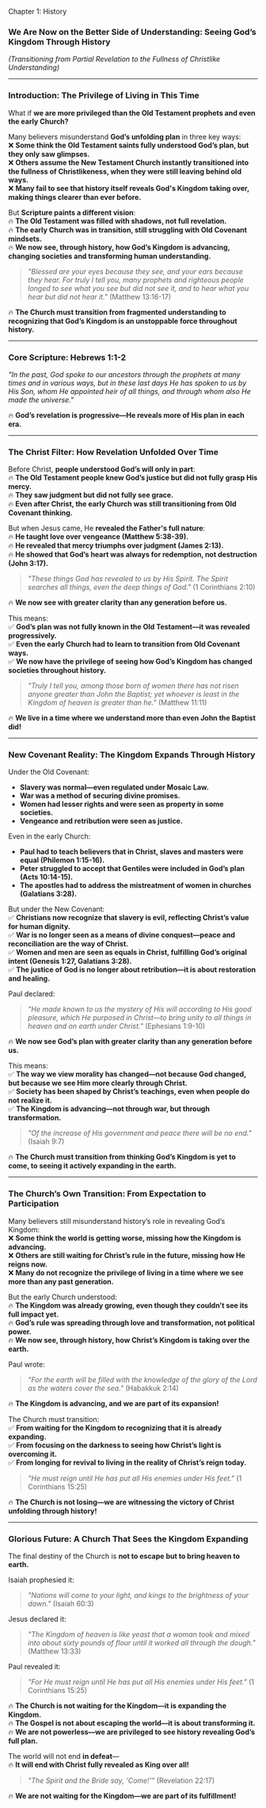 Chapter 1: History
### **We Are Now on the Better Side of Understanding: Seeing God’s Kingdom Through History**

_(Transitioning from Partial Revelation to the Fullness of Christlike Understanding)_

---

### **Introduction: The Privilege of Living in This Time**

What if **we are more privileged than the Old Testament prophets and even the early Church?**

Many believers misunderstand **God’s unfolding plan** in three key ways:  
❌ **Some think the Old Testament saints fully understood God’s plan, but they only saw glimpses.**  
❌ **Others assume the New Testament Church instantly transitioned into the fullness of Christlikeness, when they were still leaving behind old ways.**  
❌ **Many fail to see that history itself reveals God's Kingdom taking over, making things clearer than ever before.**

But **Scripture paints a different vision**:  
🔥 **The Old Testament was filled with shadows, not full revelation.**  
🔥 **The early Church was in transition, still struggling with Old Covenant mindsets.**  
🔥 **We now see, through history, how God’s Kingdom is advancing, changing societies and transforming human understanding.**

> _"Blessed are your eyes because they see, and your ears because they hear. For truly I tell you, many prophets and righteous people longed to see what you see but did not see it, and to hear what you hear but did not hear it."_ (Matthew 13:16-17)

🔥 **The Church must transition from fragmented understanding to recognizing that God’s Kingdom is an unstoppable force throughout history.**

---

### **Core Scripture: Hebrews 1:1-2**

_"In the past, God spoke to our ancestors through the prophets at many times and in various ways, but in these last days He has spoken to us by His Son, whom He appointed heir of all things, and through whom also He made the universe."_

🔥 **God’s revelation is progressive—He reveals more of His plan in each era.**

---

### **The Christ Filter: How Revelation Unfolded Over Time**

Before Christ, **people understood God’s will only in part**:  
🔥 **The Old Testament people knew God’s justice but did not fully grasp His mercy.**  
🔥 **They saw judgment but did not fully see grace.**  
🔥 **Even after Christ, the early Church was still transitioning from Old Covenant thinking.**

But when Jesus came, He **revealed the Father's full nature**:  
🔥 **He taught love over vengeance (Matthew 5:38-39).**  
🔥 **He revealed that mercy triumphs over judgment (James 2:13).**  
🔥 **He showed that God’s heart was always for redemption, not destruction (John 3:17).**

> _"These things God has revealed to us by His Spirit. The Spirit searches all things, even the deep things of God."_ (1 Corinthians 2:10)

🔥 **We now see with greater clarity than any generation before us.**

This means:  
✅ **God’s plan was not fully known in the Old Testament—it was revealed progressively.**  
✅ **Even the early Church had to learn to transition from Old Covenant ways.**  
✅ **We now have the privilege of seeing how God’s Kingdom has changed societies throughout history.**

> _"Truly I tell you, among those born of women there has not risen anyone greater than John the Baptist; yet whoever is least in the Kingdom of heaven is greater than he."_ (Matthew 11:11)

🔥 **We live in a time where we understand more than even John the Baptist did!**

---

### **New Covenant Reality: The Kingdom Expands Through History**

Under the Old Covenant:

- **Slavery was normal—even regulated under Mosaic Law.**
- **War was a method of securing divine promises.**
- **Women had lesser rights and were seen as property in some societies.**
- **Vengeance and retribution were seen as justice.**

Even in the early Church:

- **Paul had to teach believers that in Christ, slaves and masters were equal (Philemon 1:15-16).**
- **Peter struggled to accept that Gentiles were included in God’s plan (Acts 10:14-15).**
- **The apostles had to address the mistreatment of women in churches (Galatians 3:28).**

But under the New Covenant:  
✅ **Christians now recognize that slavery is evil, reflecting Christ’s value for human dignity.**  
✅ **War is no longer seen as a means of divine conquest—peace and reconciliation are the way of Christ.**  
✅ **Women and men are seen as equals in Christ, fulfilling God’s original intent (Genesis 1:27, Galatians 3:28).**  
✅ **The justice of God is no longer about retribution—it is about restoration and healing.**

Paul declared:

> _"He made known to us the mystery of His will according to His good pleasure, which He purposed in Christ—to bring unity to all things in heaven and on earth under Christ."_ (Ephesians 1:9-10)

🔥 **We now see God’s plan with greater clarity than any generation before us.**

This means:  
✅ **The way we view morality has changed—not because God changed, but because we see Him more clearly through Christ.**  
✅ **Society has been shaped by Christ’s teachings, even when people do not realize it.**  
✅ **The Kingdom is advancing—not through war, but through transformation.**

> _"Of the increase of His government and peace there will be no end."_ (Isaiah 9:7)

🔥 **The Church must transition from thinking God’s Kingdom is yet to come, to seeing it actively expanding in the earth.**

---

### **The Church’s Own Transition: From Expectation to Participation**

Many believers still misunderstand history’s role in revealing God’s Kingdom:  
❌ **Some think the world is getting worse, missing how the Kingdom is advancing.**  
❌ **Others are still waiting for Christ’s rule in the future, missing how He reigns now.**  
❌ **Many do not recognize the privilege of living in a time where we see more than any past generation.**

But the early Church understood:  
🔥 **The Kingdom was already growing, even though they couldn’t see its full impact yet.**  
🔥 **God’s rule was spreading through love and transformation, not political power.**  
🔥 **We now see, through history, how Christ’s Kingdom is taking over the earth.**

Paul wrote:

> _"For the earth will be filled with the knowledge of the glory of the Lord as the waters cover the sea."_ (Habakkuk 2:14)

🔥 **The Kingdom is advancing, and we are part of its expansion!**

The Church must transition:  
✅ **From waiting for the Kingdom to recognizing that it is already expanding.**  
✅ **From focusing on the darkness to seeing how Christ’s light is overcoming it.**  
✅ **From longing for revival to living in the reality of Christ’s reign today.**

> _"He must reign until He has put all His enemies under His feet."_ (1 Corinthians 15:25)

🔥 **The Church is not losing—we are witnessing the victory of Christ unfolding through history!**

---

### **Glorious Future: A Church That Sees the Kingdom Expanding**

The final destiny of the Church is **not to escape but to bring heaven to earth.**

Isaiah prophesied it:

> _"Nations will come to your light, and kings to the brightness of your dawn."_ (Isaiah 60:3)

Jesus declared it:

> _"The Kingdom of heaven is like yeast that a woman took and mixed into about sixty pounds of flour until it worked all through the dough."_ (Matthew 13:33)

Paul revealed it:

> _"For He must reign until He has put all His enemies under His feet."_ (1 Corinthians 15:25)

🔥 **The Church is not waiting for the Kingdom—it is expanding the Kingdom.**  
🔥 **The Gospel is not about escaping the world—it is about transforming it.**  
🔥 **We are not powerless—we are privileged to see history revealing God’s full plan.**

The world will not end **in defeat**—  
🔥 **It will end with Christ fully revealed as King over all!**

> _"The Spirit and the Bride say, ‘Come!’"_ (Revelation 22:17)

🔥 **We are not waiting for the Kingdom—we are part of its fulfillment!**